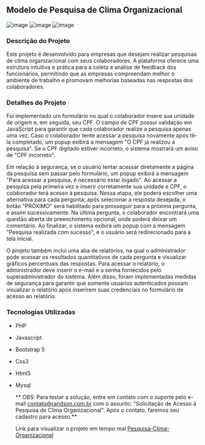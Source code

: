 ## Modelo de Pesquisa de Clima Organizacional
![image](https://github.com/user-attachments/assets/3d32c573-85ee-445f-9590-98a8015cf5a1)
![image](https://github.com/user-attachments/assets/aef0eec9-4a30-4ab2-9f38-7f9f1514f23d)
![image](https://github.com/user-attachments/assets/280cc26e-0f04-49da-a7b4-be83f58b8b3a)


### Descrição do Projeto

Este projeto é desenvolvido para empresas que desejam realizar pesquisas de clima organizacional com seus colaboradores. A plataforma oferece uma estrutura intuitiva e prática para a coleta e análise de feedback dos funcionários, permitindo que as empresas compreendam melhor o ambiente de trabalho e promovam melhorias baseadas nas respostas dos colaboradores.

### Detalhes do Projeto

Foi implementado um formulário no qual o colaborador insere sua unidade de origem e, em seguida, seu CPF. O campo de CPF possui validação em JavaScript para garantir que cada colaborador realize a pesquisa apenas uma vez. Caso o colaborador tente acessar a pesquisa novamente após tê-la completado, um popup exibirá a mensagem "O CPF já realizou a pesquisa". Se o CPF digitado estiver incorreto, o sistema mostrará um aviso de "CPF incorreto".

Em relação à segurança, se o usuário tentar acessar diretamente a página da pesquisa sem passar pelo formulário, um popup exibirá a mensagem "Para acessar a pesquisa, é necessário estar logado". Ao acessar a pesquisa pela primeira vez e inserir corretamente sua unidade e CPF, o colaborador terá acesso à pesquisa. Nessa etapa, ele poderá escolher uma alternativa para cada pergunta; após selecionar a resposta desejada, o botão "PRÓXIMO" será habilitado para prosseguir para a próxima pergunta, e assim sucessivamente. Na última pergunta, o colaborador encontrará uma questão aberta de preenchimento opcional, onde poderá deixar um comentário. Ao finalizar, o sistema exibirá um popup com a mensagem "Pesquisa realizada com sucesso", e o usuário será redirecionado para a tela inicial.

O projeto também inclui uma aba de relatórios, na qual o administrador pode acessar os resultados quantitativos de cada pergunta e visualizar gráficos percentuais das respostas. Para acessar o relatório, o administrador deve inserir o e-mail e a senha fornecidos pelo superadministrador do sistema. Além disso, foram implementadas medidas de segurança para garantir que somente usuários autenticados possam visualizar o relatório após inserirem suas credenciais no formulário de acesso ao relatório.

### Tecnologias Utilizadas

- PHP
- Javascript
- Bootstrap 5
- Css3
- Html5
- Mysql
  

  ** OBS: Para testar a solução, entre em contato com o suporte pelo e-mail contato@randson.com.br com o assunto: "Solicitação de Acesso à Pesquisa de Clima Organizacional". Após o contato, faremos seu cadastro para acesso.**

  Link para visualizar o projeto em tempo real [Pesquisa-Clima-Organizacional](http://pesquisa.randson.com.br/)



